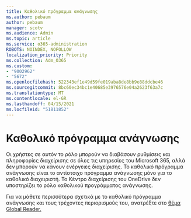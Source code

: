 ```yaml
---
title: Καθολικό πρόγραμμα ανάγνωσης
ms.author: pebaum
author: pebaum
manager: scotv
ms.audience: Admin
ms.topic: article
ms.service: o365-administration
ROBOTS: NOINDEX, NOFOLLOW
localization_priority: Priority
ms.collection: Adm_O365
ms.custom:
- "9002962"
- "5672"
ms.openlocfilehash: 522343ef1e49d59fe019aba8de8bb9e88ddcbe46
ms.sourcegitcommit: 8bc60ec34bc1e40685e3976576e04a2623f63a7c
ms.translationtype: MT
ms.contentlocale: el-GR
ms.lasthandoff: 04/15/2021
ms.locfileid: "51811852"
---
```

# <a name="global-reader"></a>Καθολικό πρόγραμμα ανάγνωσης

Οι χρήστες σε αυτόν το ρόλο μπορούν να διαβάσουν ρυθμίσεις και πληροφορίες διαχείρισης σε όλες τις υπηρεσίες του Microsoft 365, αλλά δεν μπορούν να κάνουν ενέργειες διαχείρισης. Το καθολικό πρόγραμμα ανάγνωσης είναι το αντίστοιχο πρόγραμμα ανάγνωσης μόνο για το καθολικό διαχειριστή.
Το Κέντρο διαχείρισης του OneDrive δεν υποστηρίζει το ρόλο καθολικού προγράμματος ανάγνωσης.

Για να μάθετε περισσότερα σχετικά με το καθολικό πρόγραμμα ανάγνωσης και τους τρέχοντες περιορισμούς του, ανατρέξτε στο [θέμα Global Reader.](https://docs.microsoft.com/azure/active-directory/users-groups-roles/directory-assign-admin-roles#global-reader)
